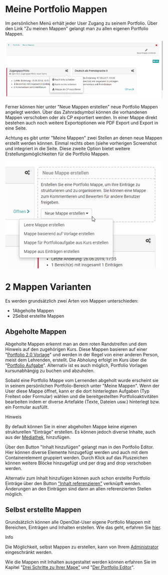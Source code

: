 # Meine Portfolio Mappen

Im persönlichen Menü erhält jeder User Zugang zu seinem Portfolio. Über den
Link "Zu meinen Mappen" gelangt man zu allen eigenen Portfolio Mappen.

![](assets/portfolio_meine_mappen.png)

Ferner können hier unter "Neue Mappen erstellen" neue Portfolio Mappen
angelegt werden. Über das Zahnradsymbol können die vorhandenen Mappen
verschoben oder als CP exportiert werden. In einer Mappe direkt bestehen auch
noch weitere Exportoptionen wie PDF Export und Export in eine Seite.

Achtung es gibt unter "Meine Mappen" zwei Stellen an denen neue Mappen
erstellt werden können. Einmal rechts oben (siehe vorherigen Screenshot und
integriert in die Seite. Diese zweite Option bietet weitere
Erstellungsmöglichkeiten für die Portfolio Mappen.

![](assets/portfolio_mappe_erstellen2.jpg.png)

  

# 2 Mappen Varianten

Es werden grundsätzlich zwei Arten von Mappen unterschieden:

  * 1Abgeholte Mappen
  * 2Selbst erstellte Mappen

## Abgeholte Mappen

Abgeholte Mappen erkennt man an dem roten Randstreifen und dem Hinweis auf den
zugehörigen Kurs. Diese Mappen basieren auf einer "[Portfolio 2.0
Vorlage](Portfolio_template_Creation.de.md)" und werden in der Regel
von einer anderen Person, meist dem Lehrenden, erstellt. Die Abholung erfolgt
im Kurs über die "[Portfolio
Aufgabe](Portfolio_task_and_assignment_Collecting_and_editing.de.md)". Alternativ
ist es auch möglich, Portfolio Vorlagen kursunabhängig zu buchen und
abzuholen.

Sobald eine Portfolio Mappe vom Lernenden abgeholt wurde erscheint sie in
seinem persönlichen Portfolio-Bereich unter "Meine Mappen".  Wenn der User
diese Mappe öffnet, kann er die dort hinterlegten Aufgaben (Typ Freitext oder
Formular) wählen und die bereitgestellten Portfolioaktivitäten bearbeiten
indem er diverse Artefakte (Texte, Dateien usw.) hinterlegt bzw. ein Formular
ausfüllt.

Hinweis

By default können Sie in einer abgeholten Mappe keine eigenen strukturellen
"Einträge" erstellen. Es können jedoch diverse Inhalte, auch aus der
[Mediathek](Media_center.de.md), hinzufügen.

Über den Button "Inhalt hinzufügen" gelangt man in den Portfolio Editor. Hier
können diverse Elemente hinzugefügt werden und auch mit dem Containerelement
gruppiert werden. Durch Klick auf das Pluszeichen können weitere Blöcke
hinzugefügt und per drag and drop verschoben werden.

Alternativ zum Inhalt hinzufügen können auch schon erstellte Portfolio
Einträge über den Button ["Inhalt
referenzieren"](Multiple_use_of_entries.de.md)
verknüpft werden. Änderungen an den Einträgen sind dann an allen
referenzierten Stellen möglich.

## Selbst erstellte Mappen

Grundsätzlich können alle OpenOlat-User eigene Portfolio Mappen mit Bereichen,
Einträgen und Inhalten erstellen. Wie das geht, erfahren Sie
[hier](Three_steps_to_your_portfolio_binder.de.md).

Info

Die Möglichkeit, selbst Mappen zu erstellen, kann von Ihrem [Administrator
](../../manual_admin/administration/eAssessment_ePortfolio.de.md)eingeschränkt werden.

Wie die Mappen mit Inhalten ausgestaltet werden können erfahren Sie im Kapitel
"[Drei Schritte zu Ihrer Mape"](Three_steps_to_your_portfolio_binder.de.md) und "[Der
Portfolio Editor](The_portfolio_editor.de.md)".

